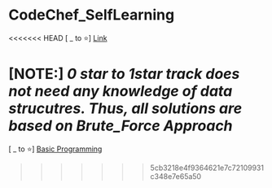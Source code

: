 # CodeChef_SelfLearning

<<<<<<< HEAD
[ _ to ⭐] [Link](https://www.codechef.com/LP0TO101?order=desc&sortBy=successful_submissions)

[NOTE:] ***0 star to 1star track  does not need  any knowledge of data strucutres. Thus, all solutions are based on Brute_Force Approach***
=======
[ _ to ⭐] [Basic Programming](https://www.codechef.com/LP0TO101?order=desc&sortBy=successful_submissions)
>>>>>>> 5cb3218e4f9364621e7c72109931c348e7e65a50
